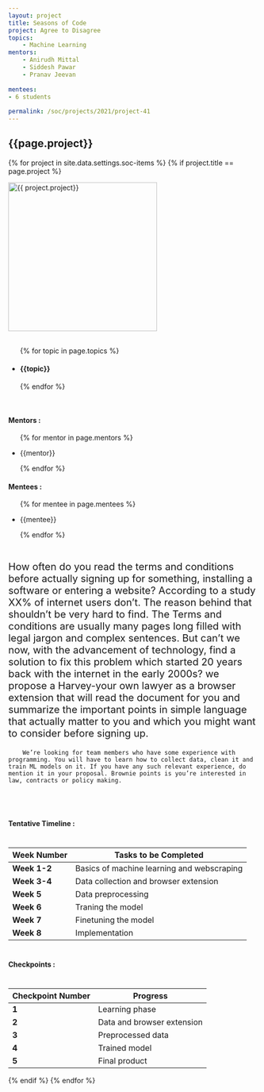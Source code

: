 ```yaml
---
layout: project
title: Seasons of Code
project: Agree to Disagree
topics:
    - Machine Learning
mentors:
    - Anirudh Mittal
    - Siddesh Pawar
    - Pranav Jeevan   
    
mentees:
- 6 students   
    
permalink: /soc/projects/2021/project-41
---
```


<h2 class="display1 m-3 p-3 text-center">{{page.project}}</h2>

{% for project in site.data.settings.soc-items %}
{% if project.title == page.project %}
<div>
    <img src="{{ site.baseurl }}/{{ project.image }}"  width = "300" height="300" alt="{{ project.project}}" class="border rounded img-soc">
</div>
<div>
    <br>
    <ul>
        {% for topic in page.topics %}
        <li><h4 class="text-primary text-center">{{topic}}</h4></li>
        {% endfor %}
    </ul>
    <br>
    <h4 class="display3  ">Mentors :</h4> 
    <ul>
        {% for mentor in page.mentors %}
        <li><p class="lead">{{mentor}}</p></li>
        {% endfor %}
    </ul>
    <h4 class="display3  ">Mentees :</h4> 
    <ul>
        {% for mentee in page.mentees %}
        <li><p class="lead">{{mentee}}</p></li>
        {% endfor %}
    </ul>
</div>
<div>
    <p class="display3" style = "font-size:20px;" >
        <br>
        How often do you read the terms and conditions before actually signing up for something, installing a software or entering a website? According to a study XX% of internet users don’t. The reason behind that shouldn’t be very hard to find. The Terms and conditions are usually many pages long filled with legal jargon and complex sentences. But can’t we now, with the advancement of technology, find a solution to fix this problem which started 20 years back with the internet in the early 2000s? we propose a Harvey-your own lawyer as a browser extension that will read the document for you and summarize the important points in simple language that actually matter to you and which you might want to consider before signing up.

        We’re looking for team members who have some experience with programming. You will have to learn how to collect data, clean it and train ML models on it. If you have any such relevant experience, do mention it in your proposal. Brownie points is you’re interested in law, contracts or policy making.
  <br>
</div>
<div>
    <h4 class="display3" style="margin:40px 0px 40px 0px;">Tentative Timeline :</h4>
    <table class="table table-striped">
  <thead>
    <tr>
      <th>Week Number</th>
      <th>Tasks to be Completed</th>
    </tr>
  </thead>
  <tbody>
    <tr>
      <td><strong>Week 1-2</strong></td>
      <td>Basics of machine learning and webscraping</td>
    </tr>
    <tr>
      <td><strong>Week 3-4</strong></td>
      <td>Data collection and browser extension</td>
    </tr>
    <tr>
      <td><strong>Week 5</strong></td>
      <td>Data preprocessing</td>
    </tr>
    <tr>
      <td><strong>Week 6</strong></td>
      <td>Traning the model</td>
    </tr>
    <tr>
      <td><strong>Week 7</strong></td>
      <td>Finetuning the model</td>
    </tr>
    <tr>
      <td><strong>Week 8</strong></td>
      <td>Implementation</td>
    </tr>
  </tbody>
</table>
</div>
<div>
    <h4 class="display3" style="margin:40px 0px 40px 0px;">Checkpoints :</h4>
    <table class="table table-striped">
  <thead>
    <tr>
      <th>Checkpoint Number</th>
      <th>Progress</th>
    </tr>
  </thead>
  <tbody>
    <tr>
      <td><strong>1</strong></td>
      <td>Learning phase</td>
    </tr>
    <tr>
      <td><strong>2</strong></td>
      <td>Data and browser extension</td>
    </tr>
    <tr>
      <td><strong>3</strong></td>
      <td>Preprocessed data</td>
    </tr>
    <tr>
      <td><strong>4</strong></td>
      <td>Trained model</td>
    </tr>
    <tr>
      <td><strong>5</strong></td>
      <td>Final product</td>
    </tr>
  </tbody>
</table>
</div>
{% endif %}
{% endfor %}
